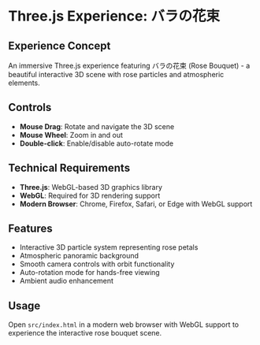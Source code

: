 # Three.js Experience: バラの花束

## Experience Concept
An immersive Three.js experience featuring バラの花束 (Rose Bouquet) - a beautiful interactive 3D scene with rose particles and atmospheric elements.

## Controls
- **Mouse Drag**: Rotate and navigate the 3D scene
- **Mouse Wheel**: Zoom in and out
- **Double-click**: Enable/disable auto-rotate mode

## Technical Requirements
- **Three.js**: WebGL-based 3D graphics library
- **WebGL**: Required for 3D rendering support
- **Modern Browser**: Chrome, Firefox, Safari, or Edge with WebGL support

## Features
- Interactive 3D particle system representing rose petals
- Atmospheric panoramic background
- Smooth camera controls with orbit functionality
- Auto-rotation mode for hands-free viewing
- Ambient audio enhancement

## Usage
Open `src/index.html` in a modern web browser with WebGL support to experience the interactive rose bouquet scene.